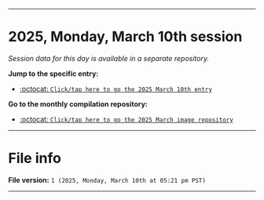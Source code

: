 
***

# 2025, Monday, March 10th session

_Session data for this day is available in a separate repository._

**Jump to the specific entry:**

- [:octocat: `Click/tap here to go the 2025 March 10th entry`](https://github.com/seanpm2001/SeansLifeArchive_Images_MotorWorld_CarFactory_Y2025_V3/tree/SeansLifeArchive_Images_MotorWorld_CarFactory_Y2025_V3_Main-dev/2025/03_March/10/)

**Go to the monthly compilation repository:**

- [:octocat: `Click/tap here to go the 2025 March image repository`](https://github.com/seanpm2001/SeansLifeArchive_Images_MotorWorld_CarFactory_Y2025_V3/)

***

# File info

**File version:** `1 (2025, Monday, March 10th at 05:21 pm PST)`

***
